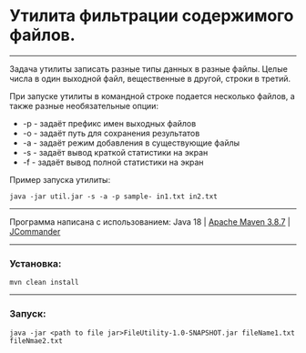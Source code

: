 # Утилита фильтрации содержимого файлов.
___
Задача утилиты записать разные типы данных в разные файлы. Целые числа в один
выходной файл, вещественные в другой, строки в третий.

При запуске утилиты в командной строке подается несколько файлов, а также разные необязательные опции:
* -p - задаёт префикс имен выходных файлов
* -o - задаёт путь для сохранения результатов
* -a - задаёт режим добавления в существующие файлы
* -s - задаёт вывод краткой статистики на экран
* -f - задаёт вывод полной статистики на экран

Пример запуска утилиты:

    java -jar util.jar -s -a -p sample- in1.txt in2.txt
___
Программа написана с использованием: Java 18 | [Apache Maven 3.8.7](https://maven.apache.org/) | [JCommander](https://jcommander.org/)
___
### Установка:
`mvn clean install`
___
### Запуск:
`java -jar <path to file jar>FileUtility-1.0-SNAPSHOT.jar fileName1.txt fileNmae2.txt`
